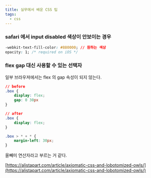 ```yaml
---
title: 실무에서 배운 CSS 팁
tags:
  - css
---
```


### safari 에서 input disabled 색상이 안보이는 경우

```css
-webkit-text-fill-color: #880000; // 원하는 색상
opacity: 1; /* required on iOS */
```

### flex gap 대신 사용할 수 있는 선택자

일부 브라우져에서는 flex 의 gap 속성이 되지 않는다.

```css
// before
.box {
	display: flex;
	gap: 0 30px
}
```

```css
// after 
.box {
	display: flex;
}

.box > * + * {
	margin-left: 30px;
}
```

올빼미 연산자라고 부르는 거 같다.

[https://alistapart.com/article/axiomatic-css-and-lobotomized-owls/](https://alistapart.com/article/axiomatic-css-and-lobotomized-owls/)